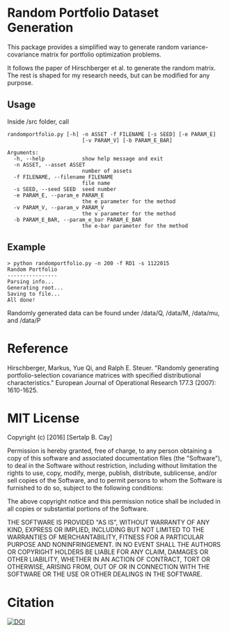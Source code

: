 # Random Portfolio Dataset Generation

This package provides a simplified way to generate random variance-covariance matrix for portfolio optimization problems.

It follows the paper of Hirschberger et al. to generate the random matrix. The rest is shaped for my research needs, but can be modified for any purpose.

## Usage

Inside /src folder, call

```
randomportfolio.py [-h] -n ASSET -f FILENAME [-s SEED] [-e PARAM_E]
                        [-v PARAM_V] [-b PARAM_E_BAR]

Arguments:
  -h, --help            show help message and exit
  -n ASSET, --asset ASSET
                        number of assets
  -f FILENAME, --filename FILENAME
                        file name
  -s SEED, --seed SEED  seed number
  -e PARAM_E, --param_e PARAM_E
                        the e parameter for the method
  -v PARAM_V, --param_v PARAM_V
                        the v parameter for the method
  -b PARAM_E_BAR, --param_e_bar PARAM_E_BAR
                        the e-bar parameter for the method
```

## Example

```
> python randomportfolio.py -n 200 -f RD1 -s 1122015
Random Portfolio
----------------
Parsing info...
Generating root...
Saving to file...
All done!
```

Randomly generated data can be found under /data/Q, /data/M, /data/mu, and /data/P

# Reference

Hirschberger, Markus, Yue Qi, and Ralph E. Steuer. "Randomly generating portfolio-selection covariance matrices with specified distributional characteristics." European Journal of Operational Research 177.3 (2007): 1610-1625.

# MIT License

Copyright (c) [2016] [Sertalp B. Cay]

Permission is hereby granted, free of charge, to any person obtaining a copy
of this software and associated documentation files (the "Software"), to deal
in the Software without restriction, including without limitation the rights
to use, copy, modify, merge, publish, distribute, sublicense, and/or sell
copies of the Software, and to permit persons to whom the Software is
furnished to do so, subject to the following conditions:

The above copyright notice and this permission notice shall be included in all
copies or substantial portions of the Software.

THE SOFTWARE IS PROVIDED "AS IS", WITHOUT WARRANTY OF ANY KIND, EXPRESS OR
IMPLIED, INCLUDING BUT NOT LIMITED TO THE WARRANTIES OF MERCHANTABILITY,
FITNESS FOR A PARTICULAR PURPOSE AND NONINFRINGEMENT. IN NO EVENT SHALL THE
AUTHORS OR COPYRIGHT HOLDERS BE LIABLE FOR ANY CLAIM, DAMAGES OR OTHER
LIABILITY, WHETHER IN AN ACTION OF CONTRACT, TORT OR OTHERWISE, ARISING FROM,
OUT OF OR IN CONNECTION WITH THE SOFTWARE OR THE USE OR OTHER DEALINGS IN THE
SOFTWARE.

# Citation

[![DOI](https://zenodo.org/badge/22332/sertalpbilal/randomportfolio.svg)](https://zenodo.org/badge/latestdoi/22332/sertalpbilal/randomportfolio)
